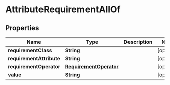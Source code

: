 

# AttributeRequirementAllOf

## Properties

Name | Type | Description | Notes
------------ | ------------- | ------------- | -------------
**requirementClass** | **String** |  |  [optional]
**requirementAttribute** | **String** |  |  [optional]
**requirementOperator** | [**RequirementOperator**](RequirementOperator.md) |  |  [optional]
**value** | **String** |  |  [optional]



